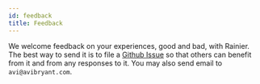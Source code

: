 ```yaml
---
id: feedback
title: Feedback
---
```


We welcome feedback on your experiences, good and bad, with Rainier. The best way to send it is to file a [Github Issue](https://github.com/stripe/rainier/issues) so that others can benefit from it and from any responses to it. You may also send email to `avi@avibryant.com`.